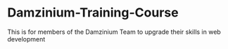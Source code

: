 # Damzinium-Training-Course
This is for members of the Damzinium Team to upgrade their skills in web development
